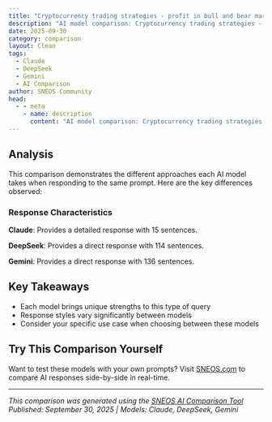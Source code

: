 ```yaml
---
title: "Cryptocurrency trading strategies - profit in bull and bear markets"
description: "AI model comparison: Cryptocurrency trading strategies - profit in bull and bear markets..."
date: 2025-09-30
category: comparison
layout: Clean
tags:
  - Claude
  - DeepSeek
  - Gemini
  - AI Comparison
author: SNEOS Community
head:
  - - meta
    - name: description
      content: "AI model comparison: Cryptocurrency trading strategies - profit in bull and bear markets..."
---
```


<ChatComparison
  title="Cryptocurrency trading strategies - profit in bull and bear markets"
  prompt="Cryptocurrency trading strategies - profit in bull and bear markets"
  :responses='{"Claude": "# Cryptocurrency Trading Strategies for All Market Conditions\n\n## Bull Market Strategies \uD83D\uDCC8\n\n### 1. **Buy and Hold (HODLing)**\n- Purchase fundamentally strong cryptos and hold long-term\n- Best for: Bitcoin, Ethereum, established altcoins\n- Risk: Lower, but requires patience and strong conviction\n\n### 2. **Dollar-Cost Averaging (DCA)**\n- Invest fixed amounts regularly regardless of price\n- Reduces impact of volatility\n- Works well during gradual uptrends\n\n### 3. **Trend Following**\n- Use moving averages (50-day, 200-day) to identify trends\n- Buy when price breaks above resistance levels\n- Set trailing stop-losses to protect gains\n\n### 4. **Momentum Trading**\n- Identify coins with strong upward momentum\n- Look for breakouts from consolidation patterns\n- Use RSI, MACD indicators for entry/exit signals\n\n## Bear Market Strategies \uD83D\uDCC9\n\n### 1. **Short Selling**\n- Borrow and sell crypto, buy back at lower prices\n- Requires margin trading capability\n- High risk - losses can be unlimited\n\n### 2. **Dollar-Cost Averaging Down**\n- Continue buying during downtrends at lower prices\n- Accumulate quality assets at discounts\n- Requires strong risk management\n\n### 3. **Range Trading**\n- Trade within established support/resistance levels\n- Buy near support, sell near resistance\n- Works in sideways/choppy markets\n\n### 4. **Inverse ETFs/Products**\n- Use products that profit from crypto declines\n- Available for Bitcoin and major cryptos\n- Lower risk than direct short selling\n\n## Universal Strategies (Both Markets)\n\n### 1. **Swing Trading**\n- Hold positions for days to weeks\n- Use technical analysis for entry/exit\n- Capitalize on price swings in both directions\n\n### 2. **Arbitrage Trading**\n- Exploit price differences across exchanges\n- Low risk, but requires quick execution\n- Works in any market condition\n\n### 3. **Grid Trading**\n- Place buy/sell orders at regular intervals\n- Profits from volatility regardless of direction\n- Automated strategies available\n\n### 4. **Options/Derivatives Trading**\n- Use puts, calls, futures for directional bets\n- Can profit from volatility itself\n- Advanced strategy requiring expertise\n\n## Risk Management Essentials \u26A0\uFE0F\n\n### Position Sizing\n- Never risk more than 1-3% of portfolio per trade\n- Use the 1% rule for stop-losses\n- Diversify across multiple positions\n\n### Stop-Loss Orders\n- Always set stop-losses before entering trades\n- Bull markets: 10-15% stops\n- Bear markets: Tighter 5-10% stops\n\n### Take-Profit Levels\n- Set multiple profit targets\n- Take partial profits as price rises\n- Let winners run with trailing stops\n\n## Technical Analysis Tools \uD83D\uDD27\n\n### Key Indicators\n- **Moving Averages**: Trend direction\n- **RSI**: Overbought/oversold conditions\n- **MACD**: Momentum changes\n- **Bollinger Bands**: Volatility and reversals\n- **Volume**: Confirm price movements\n\n### Chart Patterns\n- **Bull Markets**: Cup and handle, ascending triangles\n- **Bear Markets**: Head and shoulders, descending triangles\n- **Both**: Support/resistance, trend lines\n\n## Fundamental Analysis Factors \uD83D\uDCCA\n\n### Project Evaluation\n- Team credibility and experience\n- Technology and use case viability\n- Partnerships and adoption\n- Tokenomics and supply mechanics\n\n### Market Factors\n- Regulatory developments\n- Institutional adoption\n- Macro economic conditions\n- Market sentiment indicators\n\n## Advanced Strategies\n\n### 1. **Pairs Trading**\n- Long one crypto, short another\n- Profit from relative price movements\n- Market neutral approach\n\n### 2. **Yield Farming/DeFi**\n- Earn yields on crypto holdings\n- Liquidity provision rewards\n- Additional income stream\n\n### 3. **Algorithmic Trading**\n- Automated execution of strategies\n- Removes emotional decision-making\n- Requires programming knowledge\n\n## Market Timing Tips \u23F0\n\n### Bull Market Entry Signals\n- Break above previous all-time highs\n- Increasing institutional investment\n- Positive regulatory news\n- Rising adoption metrics\n\n### Bear Market Entry Signals\n- Break below major support levels\n- Regulatory crackdowns\n- Macro economic headwinds\n- High leverage liqui", "DeepSeek": "Of course. This is an excellent question because the key to long-term success in crypto isn\u0027t just making money in a bull market\u2014it\u0027s about preserving capital and even profiting during a bear market.\n\nHere is a comprehensive guide to cryptocurrency trading strategies for both bull and bear markets, broken down by market condition, strategy type, and risk level.\n\n---\n\n### Core Principles Before You Start\n\n1. **Risk Management is NOT Optional:** Never invest more than you can afford to lose. Use stop-losses.\n2. **Emotion is Your Enemy:** Greed and fear are the primary reasons traders fail. Stick to your plan.\n3. **Do Your Own Research (DYOR):** Never buy something based solely on a tweet or a tip.\n4. **Understand Macro Trends:** Crypto is heavily influenced by global interest rates, liquidity, and regulatory news.\n\n---\n\n### Part 1: Bull Market Strategies (The \u0022Easy\u0022 Money)\n\nThe primary goal in a bull market is **capital appreciation**\u2014to maximize gains while the overall trend is up.\n\n#### 1. Buy and Hold (HODL)\n* **Concept:** Purchase fundamentally strong assets (like Bitcoin, Ethereum) and hold them through the market cycle, ignoring short-term volatility.\n* **Best For:** Beginners, long-term investors.\n* **Risk Level:** Low (relative to crypto). Risk is in choosing the wrong projects.\n* **Pros:** Simple, low effort, historically very profitable over long cycles.\n* **Cons:** Requires immense patience; you must endure large drawdowns (pullbacks) without panic selling.\n\n#### 2. Trend Following / Momentum Trading\n* **Concept:** \u0022The trend is your friend.\u0022 Buy assets that are already in a strong uptrend and ride the momentum. Use technical indicators like Moving Averages (e.g., 50-day vs. 200-day MA), MACD, and RSI to confirm the trend.\n* **Best For:** Intermediate traders comfortable with chart analysis.\n* **Risk Level:** Medium.\n* **Pros:** Can capture massive gains during strong, sustained uptrends.\n* **Cons:** Prone to \u0022whipsaws\u0022 (false signals) and late entries/exits. You will miss the very bottom and top.\n\n#### 3. Swing Trading\n* **Concept:** Capture \u0022swings\u0022 within the larger bull trend. Hold positions for several days or weeks, aiming to profit from the push and pull between bulls and bears. Traders often sell at resistance levels and buy at support levels.\n* **Best For:** Intermediate traders with time to analyze charts daily.\n* **Risk Level:** Medium.\n* **Pros:** More active than HODLing, potential for higher returns by capturing intermediate moves.\n* **Cons:** Requires more time and discipline; risk of missing a major leg up if you sell too early.\n\n#### 4. Altcoin Season Plays\n* **Concept:** In a raging bull market, capital often rotates from Bitcoin into smaller-cap altcoins, which can yield exponential returns. This is often called \u0022Altcoin Season.\u0022\n* **Strategy:**\n * **BTC Dominance Watch:** Track the Bitcoin Dominance chart. When it starts to fall, money is flowing into alts.\n * **Narrative Trading:** Identify hot narratives early (e.g., DeFi, AI, Real-World Assets, Memecoins).\n * **VC Tracking:** Look at what projects reputable venture capital firms are investing in.\n* **Best For:** Higher-risk tolerance traders.\n* **Risk Level:** High to Very High.\n* **Pros:** Potential for life-changing gains (e.g., 10x, 50x, 100x).\n* **Cons:** Extremely high volatility; many projects will fail to zero. High risk of \u0022rug pulls\u0022 and scams.\n\n---\n\n### Part 2: Bear Market Strategies (Capital Preservation \u0026 Profit)\n\nThe primary goal in a bear market is **capital preservation** and generating yield, often through more defensive or sophisticated tactics.\n\n#### 1. Short Selling\n* **Concept:** Profiting from an asset\u0027s decline. You borrow an asset, sell it immediately, and aim to buy it back later at a lower price to return to the lender, pocketing the difference.\n* **How:** Done on margin trading platforms or via derivatives like Perpetual Swaps.\n* **Best For:** Advanced, experienced traders only.\n* **Risk Level:** Very High.\n* **Pros:** Direct way to profit in a downtrend.\n* **Cons:** Risk is theoretically unlimited (if the price rises instead of falls). Requires precise timing and strict risk management.\n\n#### 2. Dollar-Cost Averaging (DCA)\n* **Concept:** The opposite of panic selling. Invest a fixed amount of money at regular intervals (e.g., $100 every week), regardless of the price. This averages out your purchase price over time.\n* **Best For:** Everyone, especially long-term investors.\n* **Risk Level:** Low.\n* **Pros:** Removes emotion, ensures you buy at both highs and lows, builds a position at historically low prices.\n* **Cons:** You will buy on the way down, which can be psychologically difficult. Returns may be lower than perfect timing (but so is the risk).\n\n#### 3. Stablecoin Farming / Yield Generation\n* **Concept:** In a bear market, \u0022cash is king.\u0022 By converting volatile assets into stablecoins (like USDC, USDT), you can park your capital and earn interest.\n* **How:** Use DeFi protocols (Aave, Compound) or centralized exchanges to lend your stablecoins.\n* **Best For:** Conservative traders looking to generate passive income while waiting for the next bull run.\n* **Risk Level:** Low to Medium (risk comes from smart contract exploits or the stablecoin de-pegging).\n* **Pros:** Earn yield (often 5-15% APY) while sidestepping market volatility.\n* **Cons:** Returns are modest; you miss out if the market suddenly reverses upwards.\n\n#### 4. Arbitrage\n* **Concept:** Exploiting price differences for the same asset across different exchanges. For example, buying Bitcoin on Exchange A for $29,000 and simultaneously selling it on Exchange B for $29,100.\n* **Best For:** Traders with capital on multiple exchanges and technical skills (often automated with bots).\n* **Risk Level:** Low (but execution and transfer risks exist).\n* **Pros:** Market-neutral strategy; profits are theoretically risk-free.\n* **Cons:** Opportunities are small and fleeting; often eaten up by trading fees and withdrawal times.\n\n#### 5. Staking \u0026 Running Nodes\n* **Concept:** For Proof-of-Stake (PoS) coins like Ethereum, Cardano, etc., you can \u0022stake\u0022 your coins to help secure the network and earn rewards. This is a form of earning yield on your long-term holdings.\n* **Best For:** Long-term believers in specific projects.\n* **Risk Level:** Low to Medium (risk of slashing for misbehavior, or the asset\u0027s price declining).\n* **Pros:** Earn passive income in the asset you believe in; supports the network.\n* **Cons:** Your assets are often locked up for a period, reducing liquidity.\n\n---\n\n### All-Weather Strategies (Work in Any Market)\n\n#### 1. Portfolio Rebalancing\n* **Concept:** Set a target allocation for your portfolio (e.g., 50% BTC, 30% ETH, 20% Alts). When one asset outperforms and throws off the balance, you sell a portion of it and buy the underperformers to get back to your target ratio.\n* **Benefit:** This forces you to \u0022sell high and buy low\u0022 systematically.\n\n#### 2. Hedging\n* **Concept:** Reducing your overall portfolio risk by taking an offsetting position. A common example is holding Bitcoin but also opening a small short position on Bitcoin via futures to protect against a downturn. You sacrifice some upside for protection.\n\n### Summary Table\n\n| Strategy | Best Market | Goal | Risk Level | Skill Required |\n| :--- | :--- | :--- | :--- | :--- |\n| **HODL** | Bull | Long-term Growth | Low | Beginner |\n| **Trend Following** | Bull | Capture Uptrends | Medium | Intermediate |\n| **Swing Trading** | Bull | Profit from Volatility | Medium | Intermediate |\n| **Altcoin Plays** | Bull | Maximize Returns | High | Intermediate |\n| **Short Selling** | Bear | Profit from Decline | Very High | Advanced |\n| **DCA** | Bear | Accumulate Cheaply | Low | Beginner |\n| **Stablecoin Yield** | Bear | Capital Preservation | Low-Medium | Beginner |\n| **Arbitrage** | Both | Risk-Free Profit | Low | Advanced |\n| **Staking** | Both | Passive Income | Low-Medium | Beginner |\n\n### Final Word of Caution\n\nStart small, focus on learning, and prioritize risk management above all else. The most successful traders are not the ones who make the most money in a bull market, but the ones who lose the least in a bear market. **Preserving your capital ensures you have \u0022ammunition\u0022 to deploy when the next opportunity arises.**", "Gemini": "Okay, let\u0027s break down cryptocurrency trading strategies for both bull (rising) and bear (falling) markets. It\u0027s important to remember that cryptocurrency trading is inherently risky, and no strategy guarantees profits. Risk management is paramount.\n\n**General Principles for Both Bull and Bear Markets:**\n\n* **Risk Management is Key:**\n * **Position Sizing:** Never risk more than you can afford to lose. A common rule is to risk no more than 1-2% of your capital on any single trade.\n * **Stop-Loss Orders:** Absolutely essential. Set a pre-determined price at which you will automatically exit a losing trade. This limits your potential losses. Adjust your stop-loss as the trade moves in your favor (trailing stop-loss).\n * **Take-Profit Orders:** Decide in advance where you\u0027ll take profits. Greed can often lead to losses.\n * **Diversification (to an extent):** Don\u0027t put all your eggs in one basket. Spread your investments across multiple cryptocurrencies. However, be wary of over-diversification, as it can dilute your returns.\n * **Know Your Risk Tolerance:** Understand how much risk you\u0027re comfortable with. Are you a conservative, moderate, or aggressive trader? Your strategy should align with your risk tolerance.\n\n* **Due Diligence (DYOR - Do Your Own Research):**\n * **Fundamental Analysis:** Understand the underlying technology, team, use case, tokenomics, and adoption potential of the cryptocurrency you\u0027re trading. Read whitepapers, follow the project\u0027s development, and analyze the community sentiment.\n * **Technical Analysis:** Use charts, indicators, and price action to identify potential entry and exit points. Learn about chart patterns, support and resistance levels, moving averages, RSI, MACD, Fibonacci retracements, etc.\n * **Market Sentiment:** Pay attention to news, social media trends, and overall market sentiment. Fear and greed can significantly impact prices.\n * **Understand the Market Cycle:** Recognize whether the market is in a bull, bear, or sideways trend. This will influence your strategy.\n\n* **Trading Psychology:**\n * **Emotional Control:** Avoid making impulsive decisions based on fear or greed. Stick to your plan.\n * **Patience:** Don\u0027t chase trades. Wait for the right opportunities to present themselves.\n * **Discipline:** Follow your trading rules consistently.\n * **Learning from Mistakes:** Keep a trading journal and analyze your trades to identify what you did right and wrong.\n\n* **Choosing the Right Exchange/Platform:**\n * **Liquidity:** Ensure the exchange has sufficient trading volume for the cryptocurrencies you want to trade. This affects order execution and slippage.\n * **Security:** Choose an exchange with strong security measures to protect your funds.\n * **Fees:** Be aware of the exchange\u0027s trading fees, deposit/withdrawal fees, and other charges.\n * **Features:** Consider features like margin trading, stop-loss orders, and advanced charting tools.\n * **Regulation:** Preferably, choose a regulated exchange, although regulations vary widely.\n\n**Strategies for a Bull Market (Rising Prices):**\n\n* **Buy and Hold (HODL):**\n * **Description:** The simplest strategy: Buy a cryptocurrency you believe in and hold it for the long term, regardless of short-term price fluctuations.\n * **Pros:** Simple, low-maintenance, potentially high returns if the cryptocurrency is successful.\n * **Cons:** Requires strong conviction and the ability to withstand volatility. Significant capital can be tied up for extended periods. Doesn\u0027t protect against bear market declines.\n * **Best for:** Long-term investors who believe in the future of cryptocurrency.\n\n* **Swing Trading:**\n * **Description:** Capitalizing on short-term price swings. Buy when the price is expected to rise and sell when it reaches a target profit level.\n * **Pros:** Can generate profits in a bull market even during temporary pullbacks.\n * **Cons:** Requires more active monitoring of the market and technical analysis skills. Higher risk of losses if the price moves against you.\n * **Best for:** Traders with some technical analysis skills and the ability to dedicate time to monitoring the market.\n\n* **Trend Following:**\n * **Description:** Identifying and riding the upward trend. Buy when the price breaks above a resistance level or a moving average. Hold until the trend reverses.\n * **Pros:** Can capture significant profits if the trend is strong.\n * **Cons:** False breakouts can lead to losses. Requires patience and discipline to avoid premature exits.\n * **Best for:** Traders who can identify and follow trends.\n\n* **Breakout Trading:**\n * **Description:** Buying when the price breaks out of a consolidation pattern or above a key resistance level, anticipating further upward movement.\n * **Pros:** Potential for quick profits if the breakout is strong.\n * **Cons:** High risk of false breakouts. Requires careful monitoring of price action and volume.\n * **Best for:** Aggressive traders who are comfortable with higher risk.\n\n* **Buying the Dips:**\n * **Description:** Taking advantage of temporary price drops (dips) to buy a cryptocurrency at a lower price. The assumption is that the overall bull trend will continue.\n * **Pros:** Can increase your holdings at a discount.\n * **Cons:** Difficult to time the bottom of the dip. The dip could turn into a larger correction.\n * **Best for:** Traders who are confident in the long-term bull trend and are patient enough to wait for dips.\n\n* **Altcoin Season Trading:**\n * **Description:** During a bull market, altcoins (alternative cryptocurrencies other than Bitcoin) often experience periods of rapid growth. Identifying and trading these altcoins can be profitable.\n * **Pros:** Potential for very high returns.\n * **Cons:** Extremely high risk. Altcoins are often more volatile than Bitcoin and can experience significant price drops. Requires thorough research into the specific altcoins.\n * **Best for:** Experienced traders with a high risk tolerance.\n\n**Strategies for a Bear Market (Falling Prices):**\n\n* **Short Selling:**\n * **Description:** Borrowing a cryptocurrency and selling it, with the expectation that the price will fall. You then buy it back at a lower price and return it to the lender, profiting from the difference.\n * **Pros:** Can profit from falling prices.\n * **Cons:** Unlimited potential losses (as the price can theoretically rise infinitely). Requires margin trading, which increases risk. Can be complex and requires experience. Many exchanges don\u0027t offer this to retail traders.\n * **Best for:** Experienced traders with a high risk tolerance and a strong understanding of margin trading.\n\n* **Dollar-Cost Averaging (DCA) (Potentially):**\n * **Description:** Investing a fixed amount of money at regular intervals, regardless of the price. This can help to smooth out your average purchase price over time.\n * **Pros:** Removes the emotion of timing the market. Can be a good strategy for long-term investing.\n * **Cons:** May not be the most profitable strategy in a rapidly falling market. Could be better to wait for the bottom.\n * **Best for:** Long-term investors who want to accumulate cryptocurrency over time, even during a bear market. However, be cautious and consider the possibility of a prolonged bear market.\n\n* **Cash is King:**\n * **Description:** Selling your cryptocurrency holdings and holding cash (stablecoins are a good option) until the bear market ends.\n * **Pros:** Protects your capital from further losses. Allows you to buy back in at lower prices when the market recovers.\n * **Cons:** You miss out on any potential gains if the market recovers sooner than expected.\n * **Best for:** Conservative investors who want to minimize risk during a bear market.\n\n* **Short-Term Scalping (Advanced):**\n * **Description:** Making very short-term trades (minutes or seconds) to profit from small price fluctuations.\n * **Pros:** Can generate profits even in a sideways or slightly downward trending market.\n * **Cons:** Requires very fast reaction times and advanced trading skills. High risk due to the small profit margins. High transaction fees can eat into profits.\n * **Best for:** Extremely experienced traders who can dedicate their full attention to the market.\n\n* **Inverse ETFs/Tokens (If Available):**\n * **Description:** Some exchanges offer inverse ETFs or tokens that increase in value as the price of a particular cryptocurrency falls. These are often leveraged, increasing both potential profits and losses.\n * **Pros:** Can profit from falling prices without short selling.\n * **Cons:** Highly risky due to leverage. Can be complex and difficult to understand. Not available on all exchanges.\n * **Best for:** Experienced traders who understand the risks of leveraged products.\n\n* **Waiting for Confirmation:**\n * **Description:** Avoiding trading altogether until there are clear signs that the bear market is ending. Look for a sustained upward trend, positive news, and increased trading volume.\n * **Pros:** Reduces the risk of buying into a falling market.\n * **Cons:** You may miss out on some of the initial gains when the market recovers.\n * **Best for:** Conservative investors who are willing to wait for confirmation before re-entering the market.\n\n**Important Considerations:**\n\n* **Leverage:** Using leverage (borrowed funds) can amplify both profits and losses. Be extremely careful when using leverage, especially in a volatile market.\n* **Trading Bots:** Automated trading bots can be helpful, but they are not a guaranteed path to profits. Carefully research and test any trading bot before using it with real money. Understand its logic and limitations.\n* **News and Events:** Stay informed about news and events that could impact the cryptocurrency market. This includes regulatory changes, technological developments, and macroeconomic factors.\n* **Taxes:** Be aware of the tax implications of cryptocurrency trading in your jurisdiction. Consult with a tax professional.\n* **Scams:** Be wary of scams and fraudulent schemes. Do your own research and never invest in something you don\u0027t understand.\n* **Security:** Protect your cryptocurrency holdings by using strong passwords, two-factor authentication, and storing your coins in a secure wallet. Consider using a hardware wallet for long-term storage.\n\n**Key Takeaways:**\n\n* **No strategy is foolproof.** Risk management is essential.\n* **Understand your risk tolerance.**\n* **Do your own research.**\n* **Be patient and disciplined.**\n* **Continuously learn and adapt your strategy.**\n* **Start small and gradually increase your trading size as you gain experience.**\n\nUltimately, the best cryptocurrency trading strategy for you will depend on your individual circumstances, risk tolerance, and goals. It\u0027s important to experiment and find a strategy that works for you. Good luck!\n"}' 
  published-date="22:46"
/>

## Analysis

This comparison demonstrates the different approaches each AI model takes when responding to the same prompt. Here are the key differences observed:

### Response Characteristics

**Claude**: Provides a detailed response with 15 sentences. 

**DeepSeek**: Provides a direct response with 114 sentences. 

**Gemini**: Provides a direct response with 136 sentences. 

## Key Takeaways

- Each model brings unique strengths to this type of query
- Response styles vary significantly between models
- Consider your specific use case when choosing between these models

## Try This Comparison Yourself

Want to test these models with your own prompts? Visit [SNEOS.com](https://sneos.com) to compare AI responses side-by-side in real-time.

---

*This comparison was generated using the [SNEOS AI Comparison Tool](https://sneos.com)*
*Published: September 30, 2025 | Models: Claude, DeepSeek, Gemini*
